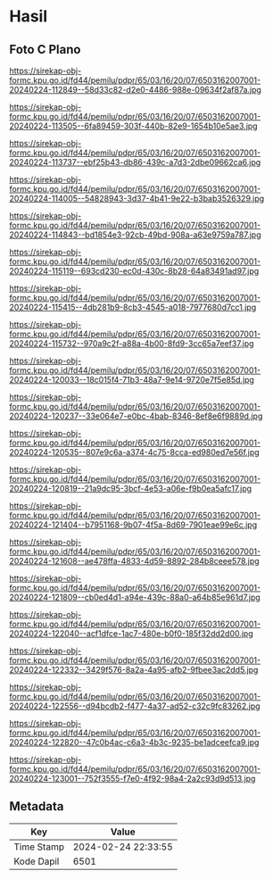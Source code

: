 # Hasil

## Foto C Plano

https://sirekap-obj-formc.kpu.go.id/fd44/pemilu/pdpr/65/03/16/20/07/6503162007001-20240224-112849--58d33c82-d2e0-4486-988e-09634f2af87a.jpg

https://sirekap-obj-formc.kpu.go.id/fd44/pemilu/pdpr/65/03/16/20/07/6503162007001-20240224-113505--6fa89459-303f-440b-82e9-1654b10e5ae3.jpg

https://sirekap-obj-formc.kpu.go.id/fd44/pemilu/pdpr/65/03/16/20/07/6503162007001-20240224-113737--ebf25b43-db86-439c-a7d3-2dbe09662ca6.jpg

https://sirekap-obj-formc.kpu.go.id/fd44/pemilu/pdpr/65/03/16/20/07/6503162007001-20240224-114005--54828943-3d37-4b41-9e22-b3bab3526329.jpg

https://sirekap-obj-formc.kpu.go.id/fd44/pemilu/pdpr/65/03/16/20/07/6503162007001-20240224-114843--bd1854e3-92cb-49bd-908a-a63e9759a787.jpg

https://sirekap-obj-formc.kpu.go.id/fd44/pemilu/pdpr/65/03/16/20/07/6503162007001-20240224-115119--693cd230-ec0d-430c-8b28-64a83491ad97.jpg

https://sirekap-obj-formc.kpu.go.id/fd44/pemilu/pdpr/65/03/16/20/07/6503162007001-20240224-115415--4db281b9-8cb3-4545-a018-7977680d7cc1.jpg

https://sirekap-obj-formc.kpu.go.id/fd44/pemilu/pdpr/65/03/16/20/07/6503162007001-20240224-115732--970a9c2f-a88a-4b00-8fd9-3cc65a7eef37.jpg

https://sirekap-obj-formc.kpu.go.id/fd44/pemilu/pdpr/65/03/16/20/07/6503162007001-20240224-120033--18c015f4-71b3-48a7-9e14-9720e7f5e85d.jpg

https://sirekap-obj-formc.kpu.go.id/fd44/pemilu/pdpr/65/03/16/20/07/6503162007001-20240224-120237--33e064e7-e0bc-4bab-8346-8ef8e6f9889d.jpg

https://sirekap-obj-formc.kpu.go.id/fd44/pemilu/pdpr/65/03/16/20/07/6503162007001-20240224-120535--807e9c6a-a374-4c75-8cca-ed980ed7e56f.jpg

https://sirekap-obj-formc.kpu.go.id/fd44/pemilu/pdpr/65/03/16/20/07/6503162007001-20240224-120819--21a9dc95-3bcf-4e53-a06e-f9b0ea5afc17.jpg

https://sirekap-obj-formc.kpu.go.id/fd44/pemilu/pdpr/65/03/16/20/07/6503162007001-20240224-121404--b7951168-9b07-4f5a-8d69-7901eae99e6c.jpg

https://sirekap-obj-formc.kpu.go.id/fd44/pemilu/pdpr/65/03/16/20/07/6503162007001-20240224-121608--ae478ffa-4833-4d59-8892-284b8ceee578.jpg

https://sirekap-obj-formc.kpu.go.id/fd44/pemilu/pdpr/65/03/16/20/07/6503162007001-20240224-121809--cb0ed4d1-a94e-439c-88a0-a64b85e961d7.jpg

https://sirekap-obj-formc.kpu.go.id/fd44/pemilu/pdpr/65/03/16/20/07/6503162007001-20240224-122040--acf1dfce-1ac7-480e-b0f0-185f32dd2d00.jpg

https://sirekap-obj-formc.kpu.go.id/fd44/pemilu/pdpr/65/03/16/20/07/6503162007001-20240224-122332--3429f576-8a2a-4a95-afb2-9fbee3ac2dd5.jpg

https://sirekap-obj-formc.kpu.go.id/fd44/pemilu/pdpr/65/03/16/20/07/6503162007001-20240224-122556--d94bcdb2-f477-4a37-ad52-c32c9fc83262.jpg

https://sirekap-obj-formc.kpu.go.id/fd44/pemilu/pdpr/65/03/16/20/07/6503162007001-20240224-122820--47c0b4ac-c6a3-4b3c-9235-be1adceefca9.jpg

https://sirekap-obj-formc.kpu.go.id/fd44/pemilu/pdpr/65/03/16/20/07/6503162007001-20240224-123001--752f3555-f7e0-4f92-98a4-2a2c93d9d513.jpg


## Metadata

| Key        | Value               |
| ---------- | ------------------- |
| Time Stamp | 2024-02-24 22:33:55 |
| Kode Dapil | 6501                |



